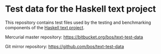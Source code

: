 # Test data for the Haskell text project

This repository contains test files used by the testing and
benchmarking components of the [Haskell text
project](https://bitbucket.org/bos/text).

Mercurial master repository: https://bitbucket.org/bos/text-test-data

Git mirror repository: https://github.com/bos/text-test-data
